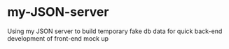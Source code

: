 # my-JSON-server
Using my JSON server to build temporary fake db data for quick back-end development of front-end mock up
